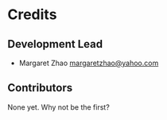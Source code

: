 # Credits


## Development Lead

* Margaret Zhao <margaretzhao@yahoo.com>

## Contributors

None yet. Why not be the first?
